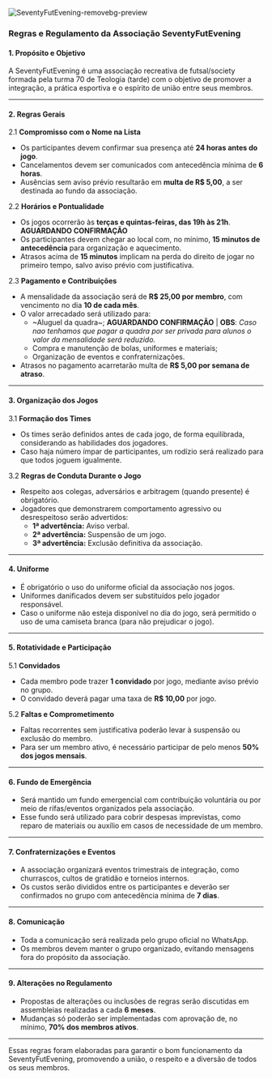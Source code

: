 ![SeventyFutEvening-removebg-preview](https://github.com/user-attachments/assets/4732f70a-407e-409c-ab45-c445c6abd6b8)

### Regras e Regulamento da Associação SeventyFutEvening

#### **1. Propósito e Objetivo**
A SeventyFutEvening é uma associação recreativa de futsal/society formada pela turma 70 de Teologia (tarde) com o objetivo de promover a integração, a prática esportiva e o espírito de união entre seus membros.

---

#### **2. Regras Gerais**
2.1 **Compromisso com o Nome na Lista**  
- Os participantes devem confirmar sua presença até **24 horas antes do jogo**.  
- Cancelamentos devem ser comunicados com antecedência mínima de **6 horas**.  
- Ausências sem aviso prévio resultarão em **multa de R$ 5,00**, a ser destinada ao fundo da associação.

2.2 **Horários e Pontualidade**  
- Os jogos ocorrerão às **terças e quintas-feiras, das 19h às 21h**.  **AGUARDANDO CONFIRMAÇÃO**
- Os participantes devem chegar ao local com, no mínimo, **15 minutos de antecedência** para organização e aquecimento.  
- Atrasos acima de **15 minutos** implicam na perda do direito de jogar no primeiro tempo, salvo aviso prévio com justificativa.

2.3 **Pagamento e Contribuições**  
- A mensalidade da associação será de **R$ 25,00 por membro**, com vencimento no dia **10 de cada mês**.  
- O valor arrecadado será utilizado para:  
  - ~Aluguel da quadra~;    **AGUARDANDO CONFIRMAÇÃO** | **OBS**: _Caso nao tenhamos que pagar a quadra por ser privada para alunos o valor da mensalidade será reduzido._
  - Compra e manutenção de bolas, uniformes e materiais;  
  - Organização de eventos e confraternizações.  
- Atrasos no pagamento acarretarão multa de **R$ 5,00 por semana de atraso**.  

---

#### **3. Organização dos Jogos**
3.1 **Formação dos Times**  
- Os times serão definidos antes de cada jogo, de forma equilibrada, considerando as habilidades dos jogadores.  
- Caso haja número ímpar de participantes, um rodízio será realizado para que todos joguem igualmente.  

3.2 **Regras de Conduta Durante o Jogo**  
- Respeito aos colegas, adversários e arbitragem (quando presente) é obrigatório.  
- Jogadores que demonstrarem comportamento agressivo ou desrespeitoso serão advertidos:  
  - **1ª advertência:** Aviso verbal.  
  - **2ª advertência:** Suspensão de um jogo.  
  - **3ª advertência:** Exclusão definitiva da associação.  

---

#### **4. Uniforme**
- É obrigatório o uso do uniforme oficial da associação nos jogos.  
- Uniformes danificados devem ser substituídos pelo jogador responsável.  
- Caso o uniforme não esteja disponível no dia do jogo, será permitido o uso de uma camiseta branca (para não prejudicar o jogo).

---

#### **5. Rotatividade e Participação**
5.1 **Convidados**  
- Cada membro pode trazer **1 convidado** por jogo, mediante aviso prévio no grupo.  
- O convidado deverá pagar uma taxa de **R$ 10,00** por jogo.  

5.2 **Faltas e Comprometimento**  
- Faltas recorrentes sem justificativa poderão levar à suspensão ou exclusão do membro.  
- Para ser um membro ativo, é necessário participar de pelo menos **50% dos jogos mensais**.

---

#### **6. Fundo de Emergência**
- Será mantido um fundo emergencial com contribuição voluntária ou por meio de rifas/eventos organizados pela associação.  
- Esse fundo será utilizado para cobrir despesas imprevistas, como reparo de materiais ou auxílio em casos de necessidade de um membro.

---

#### **7. Confraternizações e Eventos**
- A associação organizará eventos trimestrais de integração, como churrascos, cultos de gratidão e torneios internos.  
- Os custos serão divididos entre os participantes e deverão ser confirmados no grupo com antecedência mínima de **7 dias**.

---

#### **8. Comunicação**
- Toda a comunicação será realizada pelo grupo oficial no WhatsApp.  
- Os membros devem manter o grupo organizado, evitando mensagens fora do propósito da associação.  

---

#### **9. Alterações no Regulamento**
- Propostas de alterações ou inclusões de regras serão discutidas em assembleias realizadas a cada **6 meses**.  
- Mudanças só poderão ser implementadas com aprovação de, no mínimo, **70% dos membros ativos**.  

---

Essas regras foram elaboradas para garantir o bom funcionamento da SeventyFutEvening, promovendo a união, o respeito e a diversão de todos os seus membros.
